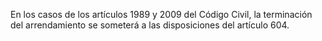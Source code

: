 En los casos de los artículos 1989 y 2009 del Código Civil, la terminación del arrendamiento se someterá a las disposiciones del artículo 604.